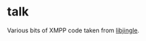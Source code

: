 talk
====

Various bits of XMPP code taken from [libjingle][libjingle].

[libjingle]: http://code.google.com/p/libjingle/
